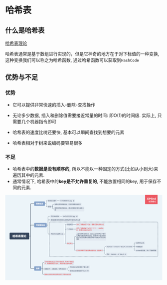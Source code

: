 # 哈希表

## 什么是哈希表

[哈希表理论](https://www.jianshu.com/p/6e88d63061f2)

哈希表通常是基于数组进行实现的，但是它神奇的地方在于对下标值的一种变换, 这种变换我们可以称之为哈希函数, 通过哈希函数可以获取到`HashCode`



## 优势与不足

### 优势

- 它可以提供非常快速的插入-删除-查找操作

- 无论多少数据, 插入和删除值需要接近常量的时间: 即O(1)的时间级. 实际上, 只需要几个机器指令即可

- 哈希表的速度比树还要快, 基本可以瞬间查找到想要的元素

- 哈希表相对于树来说编码要容易很多

### 不足

- 哈希表中的**数据是没有顺序的,** 所以不能以一种固定的方式(比如从小到大)来遍历其中的元素.
- 通常情况下, 哈希表中的**key是不允许重复的**, 不能放置相同的key, 用于保存不同的元素.



![](images/hash.png)